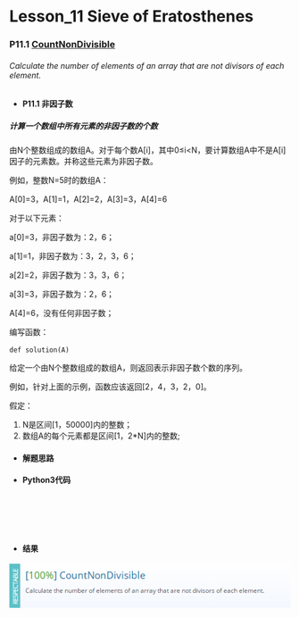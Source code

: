 # Lesson_11 Sieve of Eratosthenes




### P11.1 [CountNonDivisible](https://app.codility.com/programmers/lessons/11-sieve_of_eratosthenes/count_non_divisible/) 


###### Calculate the number of elements of an array that are not divisors of each element.


* #### P11.1  非因子数

##### 计算一个数组中所有元素的非因子数的个数

由N个整数组成的数组A。对于每个数A[i]，其中0≤i<N，要计算数组A中不是A[i]因子的元素数。并称这些元素为非因子数。

例如，整数N=5时的数组A：

A[0]=3，A[1]=1，A[2]=2，A[3]=3，A[4]=6

对于以下元素：

a[0]=3，非因子数为：2，6；

a[1]=1，非因子数为：3，2，3，6；

a[2]=2，非因子数为：3，3，6；

a[3]=3，非因子数为：2，6；

A[4]=6，没有任何非因子数；


编写函数：
```
def solution(A)
```

给定一个由N个整数组成的数组A，则返回表示非因子数个数的序列。

例如，针对上面的示例，函数应该返回[2，4，3，2，0]。

假定：

  1. N是区间[1，50000]内的整数；
  2. 数组A的每个元素都是区间[1，2\*N]内的整数;






* #### 解题思路










* #### Python3代码






```





```









* #### 结果






![image](https://github.com/Anfany/Codility-Lessons-By-Python3/blob/master/L11_Sieve%20of%20Eratosthenes/11.1.png)
